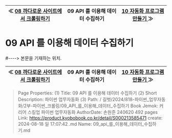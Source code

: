 
| ≪ [ 08 까다로운 사이트에서 크롤링하기 ](/길벗/2024/818-파이썬_업무자동화/2부-파이썬_크롤링/08_까다로운_사이트에서_크롤링하기) | 09 API 를 이용해 데이터 수집하기 | [ 10 자동화 프로그램 만들기 ](/길벗/2024/818-파이썬_업무자동화/3부-파이썬_업무_자동화/10_자동화_프로그램_만들기) ≫ |
|:----:|:----:|:----:|

# 09 API 를 이용해 데이터 수집하기
#----> 본문을 기재하는 위치.



| ≪ [ 08 까다로운 사이트에서 크롤링하기 ](/길벗/2024/818-파이썬_업무자동화/2부-파이썬_크롤링/08_까다로운_사이트에서_크롤링하기) | 09 API 를 이용해 데이터 수집하기 | [ 10 자동화 프로그램 만들기 ](/길벗/2024/818-파이썬_업무자동화/3부-파이썬_업무_자동화/10_자동화_프로그램_만들기) ≫ |
|:----:|:----:|:----:|

> Page Properties:
> (1) Title: 09 API 를 이용해 데이터 수집하기
> (2) Short Description: 파이썬 업무자동화
> (3) Path: / 길벗/2024/818-파이썬_업무자동화/2부-파이썬_크롤링/09_API_를_이용해_데이터_수집하기
> Book Jemok: 커리어 스킬업 파이썬 업무자동화
> AuthorDate: 손원준 240620 492 pages
> Link: https://product.kyobobook.co.kr/detail/S000213585471
> create: 2024-08-18 일 17:07:42
> .md Name: 09_api_를_이용해_데이터_수집하기.md

